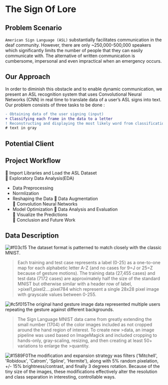 # The Sign Of Lore

## Problem Scenario

`American Sign Language (ASL)` substantially facilitates communication in the deaf community. However, there are only ~250,000-500,000 speakers which significantly limits the number of people that they can easily communicate with. The alternative of written communication is cumbersome, impersonal and even impractical when an emergency occurs.

## Our Approach 

 In order to
diminish this obstacle and to enable dynamic communication, we present an ASL recognition system that uses Convolutional Neural Networks (CNN) in real time to translate data of a user’s ASL signs into text. Our problem consists of three tasks to be done :

```diff
- Obtaining data of the user signing (input)
+ Classifying each frame in the data to a letter
! Reconstructing and displaying the most likely word from classification scores (output)
# text in gray

```
## Potential Client

## Project Workflow

:pushpin: Import Libraries and Load the ASL Dataset <br />
:pushpin: Exploratory Data Analysis(EDA) <br />
- Data Preprocessing
- Normlization
- Reshaping the Data
:pushpin: Data Augmentation  <br />
:pushpin: Convolution Neural Networks <br />
- Model Optimization
:pushpin: Data Analysis and Evaluation <br />
:pushpin: Visualize the Predictions <br />
:pushpin: Conclusion and Future Work <br />



## Data Description

![#f03c15](https://via.placeholder.com/15/f03c15/000000?text=+) The dataset format is patterned to match closely with the classic MNIST. 

>Each training and test case represents a label (0-25) as a one-to-one map for each alphabetic letter A-Z (and no cases for 9=J or 25=Z because of gesture motions). 
>The training data (27,455 cases) and test data (7172 cases) are approximately half the size of the standard MNIST but otherwise similar with a header row of label, >pixel1,pixel2….pixel784 which represent a single 28x28 pixel image with grayscale values between 0-255. 

![#c5f015](https://via.placeholder.com/15/c5f015/000000?text=+)The original hand gesture image data represented multiple users repeating the gesture against different backgrounds.

>The Sign Language MNIST data came from greatly extending the small number (1704) of the color images included as not cropped around the hand region of interest. To create new >data, an image pipeline was used based on ImageMagick and included cropping to hands-only, gray-scaling, resizing, and then creating at least 50+ variations to enlarge the >quantity. 

![#1589F0](https://via.placeholder.com/15/1589F0/000000?text=+)The modification and expansion strategy was filters ('Mitchell', 'Robidoux', 'Catrom', 'Spline', 'Hermite'), along with 5% random pixelation, +/- 15% brightness/contrast, and finally 3 degrees rotation. Because of the tiny size of the images, these modifications effectively alter the resolution and class separation in interesting, controllable ways.
